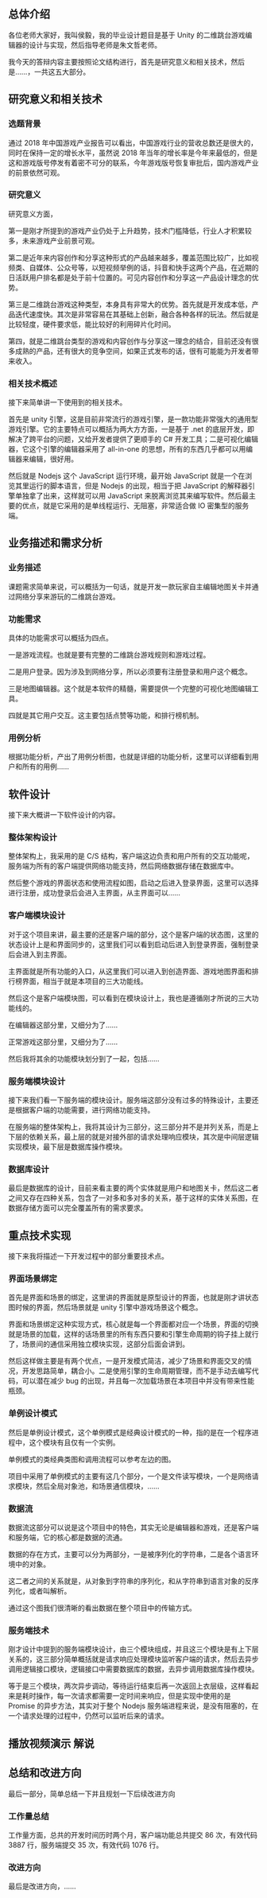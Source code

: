 ## 总体介绍
各位老师大家好，我叫侯毅，我的毕业设计题目是基于 Unity 的二维跳台游戏编辑器的设计与实现，然后指导老师是朱文哲老师。

我今天的答辩内容主要按照论文结构进行，首先是研究意义和相关技术，然后是……，一共这五大部分。

## 研究意义和相关技术
### 选题背景
通过 2018 年中国游戏产业报告可以看出，中国游戏行业的营收总数还是很大的，同时在保持一定的增长水平，虽然说 2018 年当年的增长率是今年来最低的，但是这和游戏版号停发有着密不可分的联系，今年游戏版号恢复审批后，国内游戏产业的前景依然可观。

### 研究意义
研究意义方面，

第一是刚才所提到的游戏产业仍处于上升趋势，技术门槛降低，行业人才积累较多，未来游戏产业前景可观。

第二是近年来内容创作和分享这种形式的产品越来越多，覆盖范围比较广，比如视频类、自媒体、公众号等，以短视频举例的话，抖音和快手这两个产品，在近期的日活跃用户排名都是处于前十位置的。可见内容创作和分享这一产品设计理念的优势。

第三是二维跳台游戏这种类型，本身具有非常大的优势。首先就是开发成本低，产品迭代速度快。其次是非常容易在其基础上创新，融合各种各样的玩法。然后就是比较轻度，硬件要求低，能比较好的利用碎片化时间。

第四，就是二维跳台类型的游戏和内容创作与分享这一理念的结合，目前还没有很多成熟的产品，还有很大的竞争空间，如果正式发布的话，很有可能能为开发者带来收入。

### 相关技术概述
接下来简单讲一下使用到的相关技术。

首先是 unity 引擎，这是目前非常流行的游戏引擎，是一款功能非常强大的通用型游戏引擎。它的主要特点可以概括为两大方方面，一是基于 .net 的底层开发，即解决了跨平台的问题，又给开发者提供了更顺手的 C# 开发工具；二是可视化编辑器，它这个引擎的编辑器采用了 all-in-one 的思想，所有的东西几乎都可以用编辑器来编辑，很好用。

然后就是 Nodejs 这个 JavaScript 运行环境，最开始 JavaScript 就是一个在浏览其里运行的脚本语言，但是 Nodejs 的出现，相当于把 JavaScript 的解释器引擎单独拿了出来，这样就可以用 JavaScript 来脱离浏览其来编写软件。然后最主要的优点，就是它采用的是单线程运行、无阻塞，非常适合做 IO 密集型的服务端。

## 业务描述和需求分析
### 业务描述
课题需求简单来说，可以概括为一句话，就是开发一款玩家自主编辑地图关卡并通过网络分享来游玩的二维跳台游戏。

### 功能需求
具体的功能需求可以概括为四点。

一是游戏流程。也就是要有完整的二维跳台游戏规则和游戏过程。

二是用户登录。因为涉及到网络分享，所以必须要有注册登录和用户这个概念。

三是地图编辑器。这个就是本软件的精髓，需要提供一个完整的可视化地图编辑工具。

四就是其它用户交互。这主要包括点赞等功能，和排行榜机制。

### 用例分析
根据功能分析，产出了用例分析图，也就是详细的功能分析，这里可以详细看到用户和所有的用例……

## 软件设计
接下来大概讲一下软件设计的内容。

### 整体架构设计
整体架构上，我采用的是 C/S 结构，客户端这边负责和用户所有的交互功能呢，服务端为所有的客户端提供网络功能支持，然后网络数据存储在数据库中。

然后整个游戏的界面状态和使用流程如图，启动之后进入登录界面，这里可以选择进行注册，成功登录后会进入主界面，从主界面可以……

### 客户端模块设计
对于这个项目来讲，最主要的还是客户端的部分，这个是客户端的状态图，这里的状态设计上是和界面同步的，这里我们可以看到启动后进入到登录界面，强制登录后会进入到主界面。

主界面就是所有功能的入口，从这里我们可以进入到创造界面、游戏地图界面和排行榜界面，相当于就是本项目的三大功能线。

然后这个是客户端模块图，可以看到在模块设计上，我也是遵循刚才所说的三大功能线的。

在编辑器这部分里，又细分为了……

正常游戏这部分里，又细分为了……

然后我将其余的功能模块划分到了一起，包括……

### 服务端模块设计
接下来我们看一下服务端的模块设计。服务端这部分没有过多的特殊设计，主要还是根据客户端的功能需要，进行网络功能支持。

在服务端的整体架构上，我将其设计为三部分，这三部分并不是并列关系，而是上下层的依赖关系，最上层的就是对接外部的请求处理响应模块，其次是中间层逻辑实现模块，最下层是数据库操作模块。

### 数据库设计
最后是数据库的设计，目前来看主要的两个实体就是用户和地图关卡，然后这二者之间又存在四种关系，包含了一对多和多对多的关系，基于这样的实体关系图，在数据存储方面可以完全覆盖所有的需求要求。

## 重点技术实现
接下来我将描述一下开发过程中的部分重要技术点。

### 界面场景绑定
首先是界面和场景的绑定，这里讲的界面就是原型设计的界面，也就是刚才讲状态图时候的界面，然后场景就是 unity 引擎中游戏场景这个概念。

界面和场景绑定这种实现方式，核心就是每一个界面都对应一个场景，界面的切换就是场景的加载，这样的话场景里的所有东西只要和引擎生命周期的钩子挂上就行了，场景间的通信采用独立模块实现，这部分后面会讲到。

然后这样做主要是有两个优点，一是开发模式简洁，减少了场景和界面交叉的情况，开发思路简单，耦合小。二是使用引擎的生命周期管理，而不是手动去编写代码，可以潜在减少 bug 的出现，并且每一次加载场景在本项目中并没有带来性能瓶颈。

### 单例设计模式
然后是单例设计模式，这个单例模式是经典设计模式的一种，指的是在一个程序进程中，这个模块有且仅有一个实例。

单例模式的类经典类图和调用流程可以参考左边的图。

项目中采用了单例模式的主要有这几个部分，一个是文件读写模块，一个是网络请求模块，然后全局对象池，和场景通信模块，……

### 数据流
数据流这部分可以说是这个项目中的特色，其实无论是编辑器和游戏，还是客户端和服务端，它的核心都是数据的流通。

数据的存在方式，主要可以分为两部分，一是被序列化的字符串，二是各个语言环境中的对象。

这二者之间的关系就是，从对象到字符串的序列化，和从字符串到语言对象的反序列化，或者叫解析。

通过这个图我们很清晰的看出数据在整个项目中的传输方式。

### 服务端技术
刚才设计中提到的服务端模块设计，由三个模块组成，并且这三个模块是有上下层关系的，这三部分简单概括就是请求响应处理模块监听客户端的请求，然后去异步调用逻辑接口模块，逻辑接口中需要数据库的数据，去异步调用数据库操作模块。

等于是三个模块，两次异步调动，等待运行结束后再一次返回上衣层级，这样看起来是耗时操作，每一次请求都需要一定时间来响应，但是实现中使用的是 Promise 的异步方法，其实对于整个 Nodejs 服务端进程来说，是没有阻塞的，在一个请求处理的过程中，仍然可以监听后来的请求。

## 播放视频演示 解说

## 总结和改进方向
最后一部分，简单总结一下并且规划一下后续改进方向

### 工作量总结
工作量方面，总共的开发时间历时两个月，客户端功能总共提交 86 次，有效代码 3887 行，服务端提交 35 次，有效代码 1076 行。

### 改进方向
最后是改进方向，……